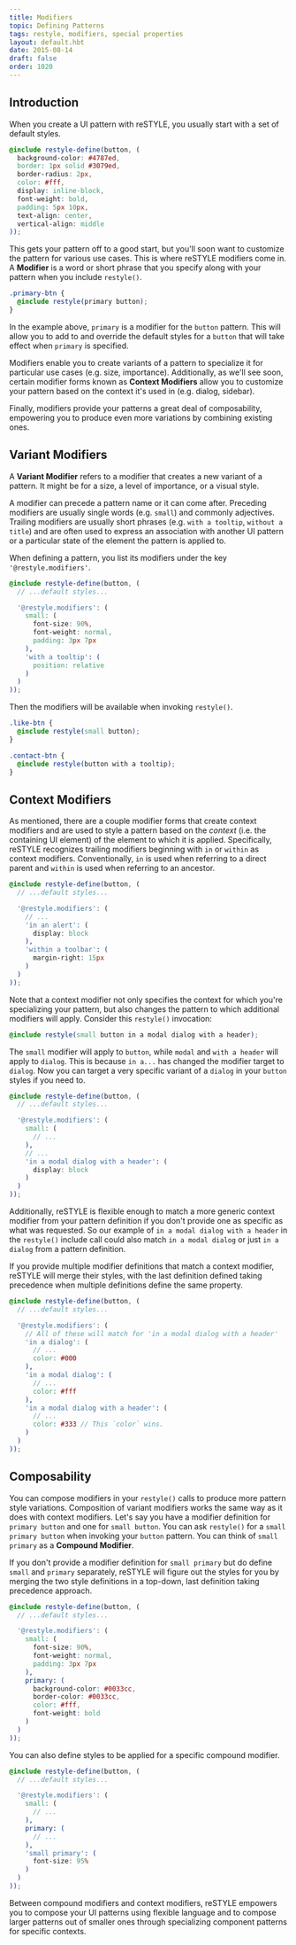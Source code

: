 ```yaml
---
title: Modifiers
topic: Defining Patterns
tags: restyle, modifiers, special properties
layout: default.hbt
date: 2015-08-14
draft: false
order: 1020
---
```


## Introduction

When you create a UI pattern with reSTYLE, you usually start with a set of
default styles.

```scss
@include restyle-define(button, (
  background-color: #4787ed,
  border: 1px solid #3079ed,
  border-radius: 2px,
  color: #fff,
  display: inline-block,
  font-weight: bold,
  padding: 5px 10px,
  text-align: center,
  vertical-align: middle
));
```

This gets your pattern off to a good start, but you'll soon want to customize
the pattern for various use cases. This is where reSTYLE modifiers come in. A
**Modifier** is a word or short phrase that you specify along with your pattern
when you include `restyle()`.

```scss
.primary-btn {
  @include restyle(primary button);
}
```

In the example above, `primary` is a modifier for the `button` pattern. This
will allow you to add to and override the default styles for a `button` that
will take effect when `primary` is specified.

Modifiers enable you to create variants of a pattern to specialize it for
particular use cases (e.g. size, importance). Additionally, as we'll see soon,
certain modifier forms known as **Context Modifiers** allow you to customize
your pattern based on the context it's used in (e.g. dialog, sidebar).

Finally, modifiers provide your patterns a great deal of composability,
empowering you to produce even more variations by combining existing ones.

## Variant Modifiers

A **Variant Modifier** refers to a modifier that creates a new variant of a
pattern. It might be for a size, a level of importance, or a visual style.

A modifier can precede a pattern name or it can come after. Preceding modifiers
are usually single words (e.g. `small`) and commonly adjectives. Trailing
modifiers are usually short phrases (e.g. `with a tooltip`, `without a title`)
and are often used to express an association with another UI pattern or a
particular state of the element the pattern is applied to.

When defining a pattern, you list its modifiers under the key
`'@restyle.modifiers'`.

```scss
@include restyle-define(button, (
  // ...default styles...

  '@restyle.modifiers': (
    small: (
      font-size: 90%,
      font-weight: normal,
      padding: 3px 7px
    ),
    'with a tooltip': (
      position: relative
    )
  )
));
```

Then the modifiers will be available when invoking `restyle()`.

```scss
.like-btn {
  @include restyle(small button);
}

.contact-btn {
  @include restyle(button with a tooltip);
}
```

## Context Modifiers

As mentioned, there are a couple modifier forms that create context modifiers
and are used to style a pattern based on the *context* (i.e. the containing UI
element) of the element to which it is applied. Specifically, reSTYLE recognizes
trailing modifiers beginning with `in` or `within` as context modifiers.
Conventionally, `in` is used when referring to a direct parent and `within` is
used when referring to an ancestor.

```scss
@include restyle-define(button, (
  // ...default styles...

  '@restyle.modifiers': (
    // ...
    'in an alert': (
      display: block
    ),
    'within a toolbar': (
      margin-right: 15px
    )
  )
));
```

Note that a context modifier not only specifies the context for which you're
specializing your pattern, but also changes the pattern to which additional
modifiers will apply. Consider this `restyle()` invocation:

```scss
@include restyle(small button in a modal dialog with a header);
```

The `small` modifier will apply to `button`, while `modal` and `with a header`
will apply to `dialog`. This is because `in a...` has changed the modifier
target to `dialog`. Now you can target a very specific variant of a `dialog` in
your `button` styles if you need to.

```scss
@include restyle-define(button, (
  // ...default styles...

  '@restyle.modifiers': (
    small: (
      // ...
    ),
    // ...
    'in a modal dialog with a header': (
      display: block
    )
  )
));
```

Additionally, reSTYLE is flexible enough to match a more generic context
modifier from your pattern definition if you don't provide one as specific as
what was requested. So our example of `in a modal dialog with a header` in the
`restyle()` include call could also match `in a modal dialog` or just `in a
dialog` from a pattern definition.

If you provide multiple modifier definitions that match a context modifier,
reSTYLE will merge their styles, with the last definition defined taking
precedence when multiple definitions define the same property.

```scss
@include restyle-define(button, (
  // ...default styles...

  '@restyle.modifiers': (
    // All of these will match for 'in a modal dialog with a header'
    'in a dialog': (
      // ...
      color: #000
    ),
    'in a modal dialog': (
      // ...
      color: #fff
    ),
    'in a modal dialog with a header': (
      // ...
      color: #333 // This `color` wins.
    )
  )
));
```

## Composability

You can compose modifiers in your `restyle()` calls to produce more pattern
style variations. Composition of variant modifiers works the same way as it does
with context modifiers. Let's say you have a modifier definition for `primary
button` and one for `small button`. You can ask `restyle()` for a `small primary
button` when invoking your `button` pattern. You can think of `small primary` as
a **Compound Modifier**.

If you don't provide a modifier definition for `small primary` but do define
`small` and `primary` separately, reSTYLE will figure out the styles for you by
merging the two style definitions in a top-down, last definition taking
precedence approach.

```scss
@include restyle-define(button, (
  // ...default styles...

  '@restyle.modifiers': (
    small: (
      font-size: 90%,
      font-weight: normal,
      padding: 3px 7px
    ),
    primary: (
      background-color: #0033cc,
      border-color: #0033cc,
      color: #fff,
      font-weight: bold
    )
  )
));
```

You can also define styles to be applied for a specific compound modifier.

```scss
@include restyle-define(button, (
  // ...default styles...

  '@restyle.modifiers': (
    small: (
      // ...
    ),
    primary: (
      // ...
    ),
    'small primary': (
      font-size: 95%
    )
  )
));
```

Between compound modifiers and context modifiers, reSTYLE empowers you to
compose your UI patterns using flexible language and to compose larger patterns
out of smaller ones through specializing component patterns for specific
contexts.

<!--
TODO: Uncomment when states page is ready.
## Up Next

Learn about [reSTYLE states]({{link "documentation/states"}}).
-->

